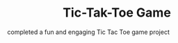<h1 style="text-align:center;">Tic-Tak-Toe Game</h1>
<p>
  completed a fun and engaging Tic Tac Toe game project 
</p>
